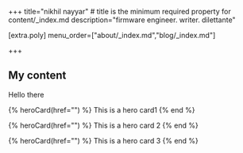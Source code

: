 +++
title="nikhil nayyar" # title is the minimum required property for content/_index.md
description="firmware engineer. writer. dilettante"

[extra.poly]
menu_order=["about/_index.md","blog/_index.md"]

+++

## My content

Hello there

{% heroCard(href="") %}
This is a hero card1 
{% end %}

{% heroCard(href="") %}
This is a hero card 2
{% end %}

{% heroCard(href="") %}
This is a hero card 3
{% end %}